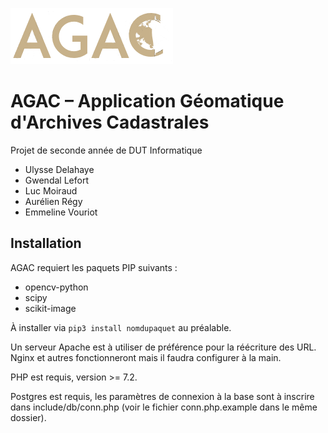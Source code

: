 ![](assets/logo.png)

# AGAC – Application Géomatique d'Archives Cadastrales

Projet de seconde année de DUT Informatique

- Ulysse Delahaye
- Gwendal Lefort
- Luc Moiraud
- Aurélien Régy
- Emmeline Vouriot

## Installation

AGAC requiert les paquets PIP suivants :
 - opencv-python
 - scipy
 - scikit-image

À installer via `pip3 install nomdupaquet` au préalable.

Un serveur Apache est à utiliser de préférence pour la réécriture des URL. Nginx et autres fonctionneront mais il faudra configurer à la main.

PHP est requis, version >= 7.2.

Postgres est requis, les paramètres de connexion à la base sont à inscrire dans include/db/conn.php (voir le fichier conn.php.example dans le même dossier).

